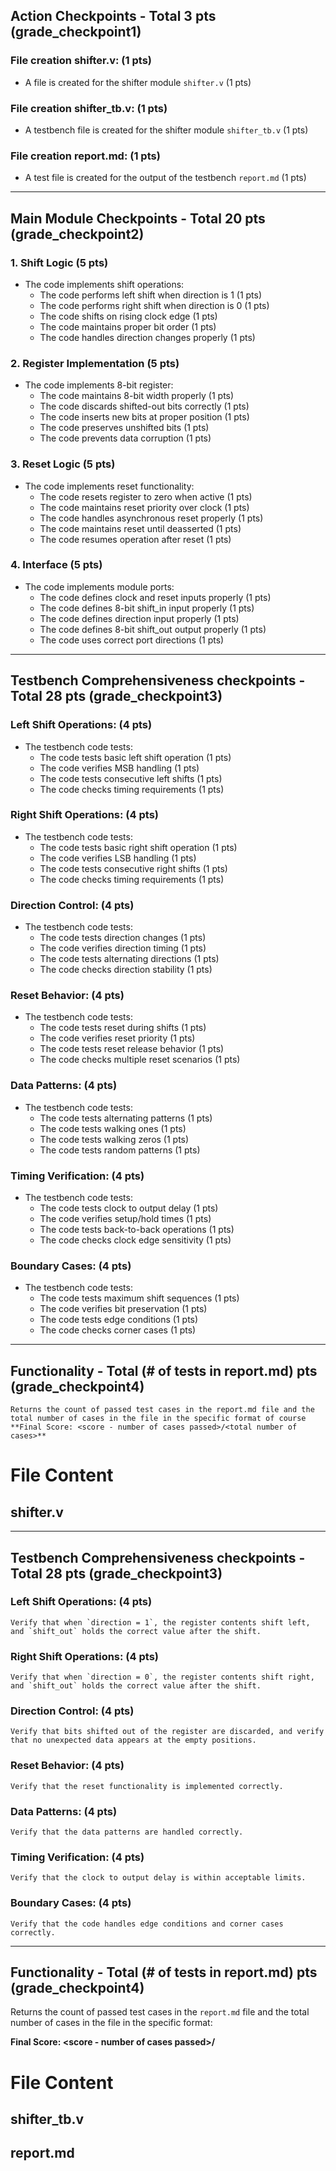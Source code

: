 ## Action Checkpoints - Total 3 pts (grade_checkpoint1)

### File creation shifter.v: (1 pts)
   - A file is created for the shifter module `shifter.v` (1 pts)

### File creation shifter_tb.v: (1 pts)
   - A testbench file is created for the shifter module `shifter_tb.v` (1 pts)

### File creation report.md: (1 pts)
   - A test file is created for the output of the testbench `report.md` (1 pts)

---

## Main Module Checkpoints - Total 20 pts (grade_checkpoint2)

### 1. Shift Logic (5 pts)
   - The code implements shift operations:
     - The code performs left shift when direction is 1 (1 pts)
     - The code performs right shift when direction is 0 (1 pts)
     - The code shifts on rising clock edge (1 pts)
     - The code maintains proper bit order (1 pts)
     - The code handles direction changes properly (1 pts)

### 2. Register Implementation (5 pts)
   - The code implements 8-bit register:
     - The code maintains 8-bit width properly (1 pts)
     - The code discards shifted-out bits correctly (1 pts)
     - The code inserts new bits at proper position (1 pts)
     - The code preserves unshifted bits (1 pts)
     - The code prevents data corruption (1 pts)

### 3. Reset Logic (5 pts)
   - The code implements reset functionality:
     - The code resets register to zero when active (1 pts)
     - The code maintains reset priority over clock (1 pts)
     - The code handles asynchronous reset properly (1 pts)
     - The code maintains reset until deasserted (1 pts)
     - The code resumes operation after reset (1 pts)

### 4. Interface (5 pts)
   - The code implements module ports:
     - The code defines clock and reset inputs properly (1 pts)
     - The code defines 8-bit shift_in input properly (1 pts)
     - The code defines direction input properly (1 pts)
     - The code defines 8-bit shift_out output properly (1 pts)
     - The code uses correct port directions (1 pts)

---

## Testbench Comprehensiveness checkpoints - Total 28 pts (grade_checkpoint3)

### Left Shift Operations: (4 pts)
   - The testbench code tests:
     - The code tests basic left shift operation (1 pts)
     - The code verifies MSB handling (1 pts)
     - The code tests consecutive left shifts (1 pts)
     - The code checks timing requirements (1 pts)

### Right Shift Operations: (4 pts)
   - The testbench code tests:
     - The code tests basic right shift operation (1 pts)
     - The code verifies LSB handling (1 pts)
     - The code tests consecutive right shifts (1 pts)
     - The code checks timing requirements (1 pts)

### Direction Control: (4 pts)
   - The testbench code tests:
     - The code tests direction changes (1 pts)
     - The code verifies direction timing (1 pts)
     - The code tests alternating directions (1 pts)
     - The code checks direction stability (1 pts)

### Reset Behavior: (4 pts)
   - The testbench code tests:
     - The code tests reset during shifts (1 pts)
     - The code verifies reset priority (1 pts)
     - The code tests reset release behavior (1 pts)
     - The code checks multiple reset scenarios (1 pts)

### Data Patterns: (4 pts)
   - The testbench code tests:
     - The code tests alternating patterns (1 pts)
     - The code tests walking ones (1 pts)
     - The code tests walking zeros (1 pts)
     - The code tests random patterns (1 pts)

### Timing Verification: (4 pts)
   - The testbench code tests:
     - The code tests clock to output delay (1 pts)
     - The code verifies setup/hold times (1 pts)
     - The code tests back-to-back operations (1 pts)
     - The code checks clock edge sensitivity (1 pts)

### Boundary Cases: (4 pts)
   - The testbench code tests:
     - The code tests maximum shift sequences (1 pts)
     - The code verifies bit preservation (1 pts)
     - The code tests edge conditions (1 pts)
     - The code checks corner cases (1 pts)

---

## Functionality - Total (# of tests in report.md) pts (grade_checkpoint4)
    Returns the count of passed test cases in the report.md file and the total number of cases in the file in the specific format of course **Final Score: <score - number of cases passed>/<total number of cases>**

# File Content

## shifter.v

---

## Testbench Comprehensiveness checkpoints - Total 28 pts (grade_checkpoint3)

### Left Shift Operations: (4 pts)
    Verify that when `direction = 1`, the register contents shift left, and `shift_out` holds the correct value after the shift.

### Right Shift Operations: (4 pts)
    Verify that when `direction = 0`, the register contents shift right, and `shift_out` holds the correct value after the shift.

### Direction Control: (4 pts)
    Verify that bits shifted out of the register are discarded, and verify that no unexpected data appears at the empty positions.

### Reset Behavior: (4 pts)
    Verify that the reset functionality is implemented correctly.

### Data Patterns: (4 pts)
    Verify that the data patterns are handled correctly.

### Timing Verification: (4 pts)
    Verify that the clock to output delay is within acceptable limits.

### Boundary Cases: (4 pts)
    Verify that the code handles edge conditions and corner cases correctly.

---

## Functionality - Total (# of tests in report.md) pts (grade_checkpoint4)

Returns the count of passed test cases in the `report.md` file and the total number of cases in the file in the specific format: 

**Final Score: <score - number of cases passed>/<total number of cases>**

# File Content

## shifter_tb.v

## report.md